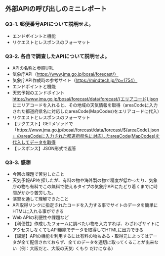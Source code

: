 ## 外部APIの呼び出しのミニレポート
### Q3-1. 郵便番号APIについて説明せよ。
* エンドポイントと機能
* リクエストとレスポンスのフォーマット
### Q3-2. 各自で調査したAPIについて説明せよ。
* APIの名称と参照URL
* 気象庁API（https://www.jma.go.jp/bosai/forecast/）
* 気象庁API作成時の参考サイト（https://mindtech.jp/?p=1754）
* エンドポイントと機能
* 天気予報のエンドポイント https://www.jma.go.jp/bosai/forecast/data/forecast/{エリアコード}.json にエリアコードを入れると、その地域の天気情報を取得（areaCodeに入力された都道府県名に対応したareaCode(MapCodes)をエリアコードに代入）
* リクエストとレスポンスのフォーマット
* 【リクエスト】GETメソッドで「https://www.jma.go.jp/bosai/forecast/data/forecast/${areaCode}.json」のareaCodeに入力された都道府県名に対応したareaCode(MapCodes)を代入してデータを取得
* 【レスポンス】JSON形式で返答
### Q3-3. 感想
* 今回の課題で苦労したこと
* 天気予報APIを探したが、有料の物や海外製の物で精度が低かったり、気象庁の物も有料でこの無料で使えるタイプの気象庁APIにたどり着くまでに時間がかかり苦労した。
* 演習を通して理解できたこと
* API取得リンクに指定されたコードを入力する事でサイトのデータを簡単にHTMLに入れる事ができる
* Web APIの利便性や課題など
* 【利便性】作成したフォームに調べたい物を入力すれば、わざわざサイトにアクセスしなくてもAPI機能でデータを取得してHTMLに出力できる
* 【課題】APIの機能を利用するには有料の物もある・取得元によってはデータが全て配信されておらず、全てのデータを適切に取ってくることが出来ない（例：大阪だと、大阪の天気: くもり だけになる）
